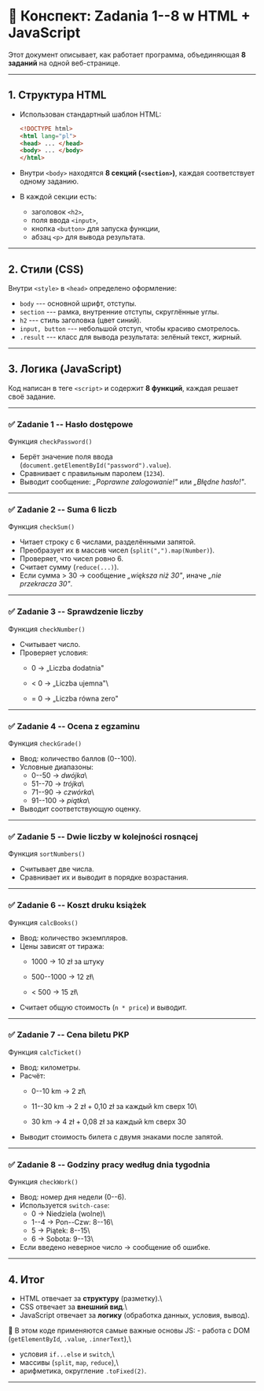 # 📘 Конспект: Zadania 1--8 w HTML + JavaScript

Этот документ описывает, как работает программа, объединяющая **8
заданий** на одной веб-странице.

------------------------------------------------------------------------

## 1. Структура HTML

-   Использован стандартный шаблон HTML:

    ``` html
    <!DOCTYPE html>
    <html lang="pl">
    <head> ... </head>
    <body> ... </body>
    </html>
    ```

-   Внутри `<body>` находятся **8 секций (`<section>`)**, каждая
    соответствует одному заданию.

-   В каждой секции есть:

    -   заголовок `<h2>`,
    -   поля ввода `<input>`,
    -   кнопка `<button>` для запуска функции,
    -   абзац `<p>` для вывода результата.

------------------------------------------------------------------------

## 2. Стили (CSS)

Внутри `<style>` в `<head>` определено оформление:

-   `body` --- основной шрифт, отступы.
-   `section` --- рамка, внутренние отступы, скруглённые углы.
-   `h2` --- стиль заголовка (цвет синий).
-   `input, button` --- небольшой отступ, чтобы красиво смотрелось.
-   `.result` --- класс для вывода результата: зелёный текст, жирный.

------------------------------------------------------------------------

## 3. Логика (JavaScript)

Код написан в теге `<script>` и содержит **8 функций**, каждая решает
своё задание.

------------------------------------------------------------------------

### ✅ Zadanie 1 -- Hasło dostępowe

Функция `checkPassword()`

-   Берёт значение поля ввода
    (`document.getElementById("password").value`).
-   Сравнивает с правильным паролем (`1234`).
-   Выводит сообщение: *„Poprawne zalogowanie!"* или *„Błędne hasło!"*.

------------------------------------------------------------------------

### ✅ Zadanie 2 -- Suma 6 liczb

Функция `checkSum()`

-   Читает строку с 6 числами, разделёнными запятой.
-   Преобразует их в массив чисел (`split(",").map(Number)`).
-   Проверяет, что чисел ровно 6.
-   Считает сумму (`reduce(...)`).
-   Если сумма \> 30 → сообщение *„większa niż 30"*, иначе *„nie
    przekracza 30"*.

------------------------------------------------------------------------

### ✅ Zadanie 3 -- Sprawdzenie liczby

Функция `checkNumber()`

-   Считывает число.
-   Проверяет условия:
    -   0 → „Liczba dodatnia"

    -   \< 0 → „Liczba ujemna"\

    -   = 0 → „Liczba równa zero"

------------------------------------------------------------------------

### ✅ Zadanie 4 -- Ocena z egzaminu

Функция `checkGrade()`

-   Ввод: количество баллов (0--100).
-   Условные диапазоны:
    -   0--50 → *dwójka*\
    -   51--70 → *trójka*\
    -   71--90 → *czwórka*\
    -   91--100 → *piątka*\
-   Выводит соответствующую оценку.

------------------------------------------------------------------------

### ✅ Zadanie 5 -- Dwie liczby w kolejności rosnącej

Функция `sortNumbers()`

-   Считывает две числа.
-   Сравнивает их и выводит в порядке возрастания.

------------------------------------------------------------------------

### ✅ Zadanie 6 -- Koszt druku książek

Функция `calcBooks()`

-   Ввод: количество экземпляров.
-   Цены зависят от тиража:
    -   1000 → 10 zł за штуку

    -   500--1000 → 12 zł\

    -   \< 500 → 15 zł\
-   Считает общую стоимость (`n * price`) и выводит.

------------------------------------------------------------------------

### ✅ Zadanie 7 -- Cena biletu PKP

Функция `calcTicket()`

-   Ввод: километры.
-   Расчёт:
    -   0--10 km → 2 zł\

    -   11--30 km → 2 zł + 0,10 zł за каждый km сверх 10\

    -   30 km → 4 zł + 0,08 zł за каждый km сверх 30
-   Выводит стоимость билета с двумя знаками после запятой.

------------------------------------------------------------------------

### ✅ Zadanie 8 -- Godziny pracy według dnia tygodnia

Функция `checkWork()`

-   Ввод: номер дня недели (0--6).
-   Используется `switch-case`:
    -   0 → Niedziela (wolne)\
    -   1--4 → Pon--Czw: 8--16\
    -   5 → Piątek: 8--15\
    -   6 → Sobota: 9--13\
-   Если введено неверное число → сообщение об ошибке.

------------------------------------------------------------------------

## 4. Итог

-   HTML отвечает за **структуру** (разметку).\
-   CSS отвечает за **внешний вид**.\
-   JavaScript отвечает за **логику** (обработка данных, условия,
    вывод).

📖 В этом коде применяются самые важные основы JS: - работа с DOM
(`getElementById`, `.value`, `.innerText`),\
- условия `if...else` и `switch`,\
- массивы (`split`, `map`, `reduce`),\
- арифметика, округление `.toFixed(2)`.

------------------------------------------------------------------------
